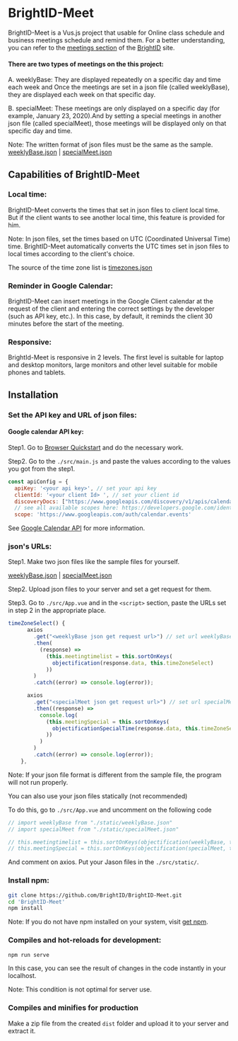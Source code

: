 # BrightID-Meet
BrightID-Meet is a Vus.js project that usable for Online class schedule and business meetings schedule and remind them.
For a better understanding, you can refer to the [meetings section](https://brightid.org/meet) of the [BrightID](https://www.brightid.org/) site.

#### There are two types of meetings on the this project:
A. weeklyBase: They are displayed repeatedly on a specific day and time each week and Once the meetings are set in a json file (called weeklyBase), they are displayed each week on that specific day.

B. specialMeet: These meetings are only displayed on a specific day (for example, January 23, 2020).And by setting a special meetings in another json file (called specialMeet), those meetings will be displayed only on that specific day and time.

Note: The written format of json files must be the same as the sample.
[weeklyBase.json](https://github.com/BrightID/BrightID-Meet/blob/main/src/static/weeklybase.json)  | [specialMeet.json](https://github.com/BrightID/BrightID-Meet/blob/main/src/static/specialMeeting.json)

## Capabilities of BrightID-Meet
### Local time:
BrightID-Meet converts the times that set in json files to client local time. But if the client wants to see another local time, this feature is provided for him.

Note: In json files, set the times based on UTC (Coordinated Universal Time) time.
BrightID-Meet automatically converts the UTC times set in json files to local times according to the client's choice.

The source of the time zone list is [
timezones.json](https://github.com/dmfilipenko/timezones.json.)

### Reminder in Google Calendar:
BrightID-Meet can insert meetings in the Google Client calendar at the request of the client and entering the correct settings by the developer (such as API key, etc.). In this case, by default, it reminds the client 30 minutes before the start of the meeting.

### Responsive:
BrightId-Meet is responsive in 2 levels. The first level is suitable for laptop and desktop monitors, large monitors and other level suitable for mobile phones and tablets.

## Installation
### Set the API key and URL of json files:
#### Google calendar API key:
Step1. Go to [Browser Quickstart]( https://developers.google.com/calendar/quickstart/js) and do the necessary work.

Step2. Go to the ```./src/main.js``` and paste the values according to the values you got from the step1.
```javascript
const apiConfig = {
  apiKey: '<your api key>', // set your api key
  clientId: '<your client Id> ', // set your client id
  discoveryDocs: ["https://www.googleapis.com/discovery/v1/apis/calendar/v3/rest"],
  // see all available scopes here: https://developers.google.com/identity/protocols/googlescopes'
  scope: 'https://www.googleapis.com/auth/calendar.events'

```

See [Google Calendar API]( https://developers.google.com/calendar/overview) for more information.

### json's URLs:

Step1. Make two json files like the sample files for yourself.

[weeklyBase.json](https://github.com/BrightID/BrightID-Meet/blob/main/src/static/weeklybase.json)  | [specialMeet.json](https://github.com/BrightID/BrightID-Meet/blob/main/src/static/specialMeeting.json)

Step2. Upload json files to your server and set a get request for them.

Step3. Go to ```./src/App.vue``` and in the ```<script>``` section, paste the URLs set in step 2 in the appropriate place.

```javascript
timeZoneSelect() {
      axios
        .get("<weeklyBase json get request url>") // set url weeklyBase json
        .then(
          (response) =>
            (this.meetingtimelist = this.sortOnKeys(
              objectification(response.data, this.timeZoneSelect)
            ))
        )
        .catch((error) => console.log(error));

      axios
        .get("<specialMeet json get request url>") // set url specialMeet json
        .then((response) =>
          console.log(
            (this.meetingSpecial = this.sortOnKeys(
              objectificationSpecialTime(response.data, this.timeZoneSelect)
            ))
          )
        )
        .catch((error) => console.log(error));
    },

```
Note: If your json file format is different from the sample file, the program will not run properly.

You can also use your json files statically (not recommended)

To do this, go to ```./src/App.vue``` and uncomment on the following code
```javascript
// import weeklyBase from "./static/weeklyBase.json"
// import specialMeet from "./static/specialMeet.json"
```
```javascript
// this.meetingtimelist = this.sortOnKeys(objectification(weeklyBase, this.timeZoneSelect)),
// this.meetingSpecial = this.sortOnKeys(objectification(specialMeet, this.timeZoneSelect))
```
And comment on axios.
Put your Jason files in the ```./src/static/```.

### Install npm:
```bash
git clone https://github.com/BrightID/BrightID-Meet.git
cd 'BrightID-Meet'
npm install
```
Note: If you do not have npm installed on your system, visit [get npm](https://www.npmjs.com/get-npm).


### Compiles and hot-reloads for development:
```bash
npm run serve
```
In this case, you can see the result of changes in the code instantly in your localhost.

Note: This condition is not optimal for server use.

### Compiles and minifies for production
Make a zip file from the created ```dist``` folder and upload it to your server and extract it.